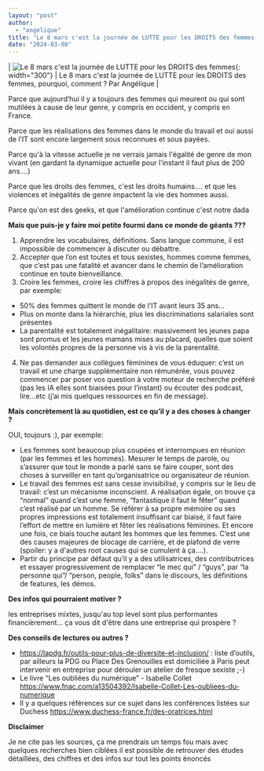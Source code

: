 ```yaml
---
layout: "post"
author:
  - "angelique"
title: "Le 8 mars c'est la journée de LUTTE pour les DROITS des femmes, pourquoi, comment ?"
date: "2024-03-08"
---
```


| ![Le 8 mars c'est la journée de LUTTE pour les DROITS des femmes](/assets/2024/03/journee-international-droits-femme.jpeg){: width="300"} | Le 8 mars c'est la journée de LUTTE pour les DROITS des femmes, pourquoi, comment ? Par Angélique |

Parce que aujourd’hui il y a toujours des femmes qui meurent ou qui sont mutilées à cause de leur genre, y compris en occident, y compris en France.

Parce que les réalisations des femmes dans le monde du travail et oui aussi de l’IT sont encore largement sous reconnues et sous payées.

Parce qu'à la vitesse actuelle je ne verrais jamais l'égalité de genre de mon vivant  (en gardant la dynamique actuelle pour l'instant il faut plus de 200 ans....)

Parce que les droits des femmes, c'est les droits humains.... et que les violences et inégalités de genre impactent la vie des hommes aussi.

Parce qu'on est des geeks, et que l'amélioration continue c'est notre dada

**Mais que puis-je y faire moi petite fourmi dans ce monde de géants ???**

1. Apprendre les vocabulaires, définitions. Sans langue commune, il est impossible de commencer à discuter ou débattre.
2. Accepter que l’on est toutes et tous sexistes, hommes comme femmes, que c’est pas une fatalité et avancer dans le chemin de l’amélioration continue en toute bienveillance.
3. Croire les femmes, croire les chiffres à propos des inégalités de genre, par exemple:
- 50% des femmes quittent le monde de l’IT avant leurs 35 ans…
- Plus on monte dans la hiérarchie, plus les discriminations salariales sont présentes
- La parentalité est totalement inégalitaire: massivement les jeunes papa sont promus et les jeunes mamans mises au placard, quelles que soient les volontés propres de la personne vis à vis de la parentalité.
4. Ne pas demander aux collègues féminines de vous éduquer: c’est un travail et une charge supplémentaire non rémunérée, vous pouvez commencer par poser vos question à votre moteur de recherche préféré (pas les IA elles sont biaisées pour l’instant) ou écouter des podcast, lire…etc (j’ai mis quelques ressources en fin de message).

**Mais concrètement là au quotidien, est ce qu’il y a des choses à changer ?**

OUI, toujours :), par exemple:
- Les femmes sont beaucoup plus coupées et interrompues en réunion (par les femmes et les hommes). Mesurer le temps de parole, ou s’assurer que tout le monde a parlé sans se faire couper, sont des choses à surveiller en tant qu’organisatrice ou organisateur de réunion.
- Le travail des femmes est sans cesse invisibilisé, y compris sur le lieu de travail: c’est un mécanisme inconscient. A réalisation égale, on trouve ça “normal” quand c’est une femme, “fantastique il faut le fêter” quand c’est réalisé par un homme. Se référer à sa propre mémoire ou ses propres impressions est totalement insuffisant car biaisé, il faut faire l’effort de mettre en lumière et fêter les réalisations féminines. Et encore une fois, ce biais touche autant les hommes que les femmes. C’est une des causes majeures de blocage de carrière, et de plafond de verre (spoiler: y a d'autres root causes qui se cumulent à ça....).
- Partir du principe par défaut qu’il y a des utilisatrices, des contributrices et essayer progressivement de remplacer “le mec qui” / “guys”, par “la personne qui”/ “person, people, folks” dans le discours, les définitions de features, les démos.

**Des infos qui pourraient motiver ?**

les entreprises mixtes, jusqu'au top level sont plus performantes financièrement... ça vous dit d'être dans une entreprise qui prospère ?

**Des conseils de lectures ou autres ?**

- https://lapdg.fr/outils-pour-plus-de-diversite-et-inclusion/ : liste d’outils, par ailleurs la PDG ou Place Des Grenouilles est domiciliée à Paris peut intervenir en entreprise pour dérouler un atelier de fresque sexiste ;-)
- Le livre “Les oubliées du numérique” - Isabelle Collet https://www.fnac.com/a13504392/Isabelle-Collet-Les-oubliees-du-numerique
- Il y a quelques références sur ce sujet dans les conférences listées sur Duchess https://www.duchess-france.fr/des-oratrices.html

**Disclaimer**

Je ne cite pas les sources, ça me prendrais un temps fou mais avec quelques recherches bien ciblées il est possible de retrouver des études détaillées, des chiffres et des infos sur tout les points énoncés